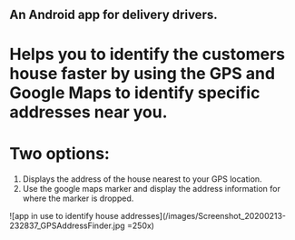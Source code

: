 
## An Android app for delivery drivers. 
# Helps you to identify the customers house faster by using the GPS and Google Maps to identify specific addresses near you.  

# Two options:  
1. Displays the address of the house nearest to your GPS location. 
2. Use the google maps marker and display the address information for where the marker is dropped.


![app in use to identify house addresses](/images/Screenshot_20200213-232837_GPSAddressFinder.jpg =250x)
